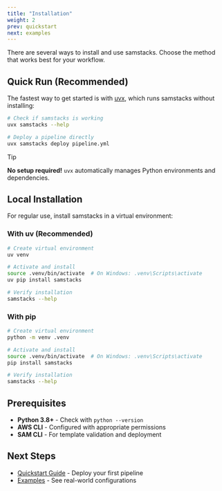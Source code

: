 ```yaml
---
title: "Installation"
weight: 2
prev: quickstart
next: examples
---
```


There are several ways to install and use samstacks. Choose the method that works best for your workflow.

## Quick Run (Recommended)

The fastest way to get started is with [uvx](https://docs.astral.sh/uv/), which runs samstacks without installing:

```bash
# Check if samstacks is working
uvx samstacks --help

# Deploy a pipeline directly
uvx samstacks deploy pipeline.yml
```

> [!TIP]
> **No setup required!** `uvx` automatically manages Python environments and dependencies.

## Local Installation

For regular use, install samstacks in a virtual environment:

### With uv (Recommended)

```bash
# Create virtual environment
uv venv

# Activate and install
source .venv/bin/activate  # On Windows: .venv\Scripts\activate
uv pip install samstacks

# Verify installation
samstacks --help
```

### With pip

```bash
# Create virtual environment
python -m venv .venv

# Activate and install
source .venv/bin/activate  # On Windows: .venv\Scripts\activate
pip install samstacks

# Verify installation
samstacks --help
```

## Prerequisites

- **Python 3.8+** - Check with `python --version`
- **AWS CLI** - Configured with appropriate permissions
- **SAM CLI** - For template validation and deployment

## Next Steps

- [Quickstart Guide](../quickstart) - Deploy your first pipeline
- [Examples](../examples) - See real-world configurations
